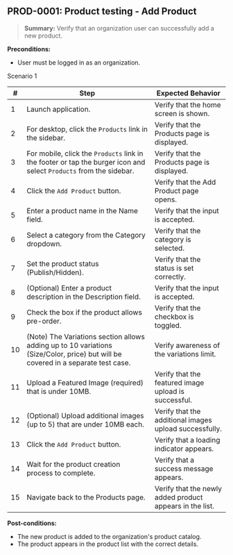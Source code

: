 ## **PROD-0001:** Product testing - Add Product

> **Summary:** Verify that an organization user can successfully add a new product.

**Preconditions:**

- User must be logged in as an organization.

Scenario 1

| #   | Step                                                                                                                             | Expected Behavior                                        |
| --- | -------------------------------------------------------------------------------------------------------------------------------- | -------------------------------------------------------- |
| 1   | Launch application.                                                                                                              | Verify that the home screen is shown.                    |
| 2   | For desktop, click the `Products` link in the sidebar.                                                                           | Verify that the Products page is displayed.              |
| 3   | For mobile, click the `Products` link in the footer or tap the burger icon and select `Products` from the sidebar.               | Verify that the Products page is displayed.              |
| 4   | Click the `Add Product` button.                                                                                                  | Verify that the Add Product page opens.                  |
| 5   | Enter a product name in the Name field.                                                                                          | Verify that the input is accepted.                       |
| 6   | Select a category from the Category dropdown.                                                                                    | Verify that the category is selected.                    |
| 7   | Set the product status (Publish/Hidden).                                                                                         | Verify that the status is set correctly.                 |
| 8   | (Optional) Enter a product description in the Description field.                                                                 | Verify that the input is accepted.                       |
| 9   | Check the box if the product allows pre-order.                                                                                   | Verify that the checkbox is toggled.                     |
| 10  | (Note) The Variations section allows adding up to 10 variations (Size/Color, price) but will be covered in a separate test case. | Verify awareness of the variations limit.                |
| 11  | Upload a Featured Image (required) that is under 10MB.                                                                           | Verify that the featured image upload is successful.     |
| 12  | (Optional) Upload additional images (up to 5) that are under 10MB each.                                                          | Verify that the additional images upload successfully.   |
| 13  | Click the `Add Product` button.                                                                                                  | Verify that a loading indicator appears.                 |
| 14  | Wait for the product creation process to complete.                                                                               | Verify that a success message appears.                   |
| 15  | Navigate back to the Products page.                                                                                              | Verify that the newly added product appears in the list. |

**Post-conditions:**

- The new product is added to the organization's product catalog.
- The product appears in the product list with the correct details.
